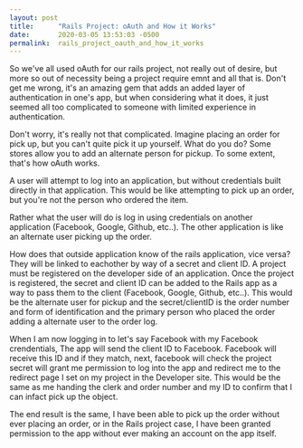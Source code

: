 ```yaml
---
layout: post
title:      "Rails Project: oAuth and How it Works"
date:       2020-03-05 13:53:03 -0500
permalink:  rails_project_oauth_and_how_it_works
---
```



So we've all used oAuth for our rails project, not really out of desire, but more so out of necessity being a project require emnt and all that is. Don't get me wrong, it's an amazing gem that adds an added layer of authentication in one's app, but when considering what it does, it just seemed all too complicated to someone with limited experience in authentication. 

Don't worry, it's really not that complicated. Imagine placing an order for pick up, but you can't quite pick it up yourself. What do you do? Some stores allow you to add an alternate person for pickup. To some extent, that's how oAuth works. 

A user will attempt to log into an application, but without credentials built directly in that application. This would be like attempting to pick up an order, but you're not the person who ordered the item. 

Rather what the user will do is log in using credentials on another application (Facebook, Google, Github, etc..). The other application is like an alternate user picking up the order. 

How does that outside application know of the rails application, vice versa? They will be linked to eachother by way of a secret and client ID. A project must be registered on the developer side of an application. Once the project is registered, the secret and client ID can be added to the Rails app as a way to pass them to the client (Facebook, Google, Github, etc..). This would be the alternate user for pickup and the secret/clientID is the order number and form of identification and the primary person who placed the order adding a alternate user to the order log. 

When I am now logging in to let's say Facebook with my Facebook crendentials, The app will send the client ID to Facebook. Facebook will receive this ID and if they match, next, facebook will check the project secret will grant me permission to log into the app and redirect me to the redirect page I set on my project in the Developer site. This would be the same as me handing the clerk and order number and my ID to confirm that I can infact pick up the object. 

The end result is the same, I have been able to pick up the order without ever placing an order, or in the Rails project case, I have been granted permission to the app without ever making an account on the app itself. 




